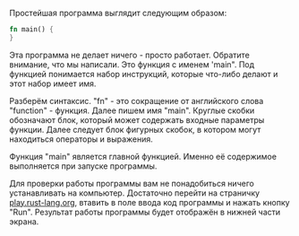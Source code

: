 Простейшая программа выглядит следующим образом:
```rust
fn main() {
}
```

Эта программа не делает ничего - просто работает. Обратите внимание, что мы написали.
Это функция с именем 'main". Под функцией понимается набор инструкций, которые
что-либо делают и этот набор имеет имя.

Разберём синтаксис. "fn" - это сокращение от английского слова "function" - функция.
Далее пишем имя "main". Круглые скобки обозначают блок, который может содержать
входные параметры функции. Далее следует блок фигурных скобок, в котором могут
находиться операторы и выражения.

Функция "main" является главной функцией. Именно её содержимое выполняется при
запуске программы.

Для проверки работы программы вам не понадобиться ничего устанавливать на компьютер.
Достаточно перейти на страничку [play.rust-lang.org](https://play.rust-lang.org/),
втавить в поле ввода код программы и нажать кнопку "Run". Результат работы программы 
будет отображён в нижней части экрана. 

